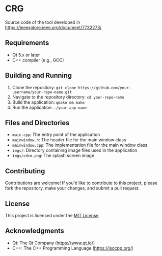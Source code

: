 # CRG
Source code of the tool developed in https://ieeexplore.ieee.org/document/7732273/

## Requirements

* Qt 5.x or later
* C++ compiler (e.g., GCC)

## Building and Running

1. Clone the repository: `git clone https://github.com/your-username/your-repo-name.git`
2. Navigate to the repository directory: `cd your-repo-name`
3. Build the application: `qmake && make`
4. Run the application: `./your-app-name`

## Files and Directories

* `main.cpp`: The entry point of the application
* `mainwindow.h`: The header file for the main window class
* `mainwindow.cpp`: The implementation file for the main window class
* `imgs/`: Directory containing image files used in the application
* `imgs/cdcn.png`: The splash screen image

## Contributing

Contributions are welcome! If you'd like to contribute to this project, please fork the repository, make your changes, and submit a pull request.

## License

This project is licensed under the [MIT License](https://opensource.org/licenses/MIT).

## Acknowledgments

* Qt: The Qt Company (https://www.qt.io/)
* C++: The C++ Programming Language (https://isocpp.org/)
